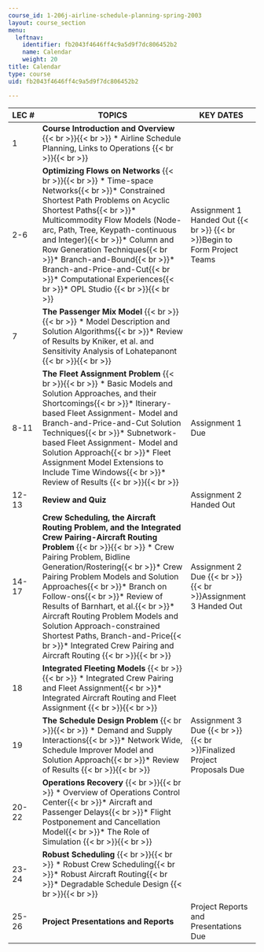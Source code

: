 ```yaml
---
course_id: 1-206j-airline-schedule-planning-spring-2003
layout: course_section
menu:
  leftnav:
    identifier: fb2043f4646ff4c9a5d9f7dc806452b2
    name: Calendar
    weight: 20
title: Calendar
type: course
uid: fb2043f4646ff4c9a5d9f7dc806452b2

---
```


| LEC # | TOPICS | KEY DATES |
| --- | --- | --- |
| 1 | **Course Introduction and Overview** {{< br >}}{{< br >}} *   Airline Schedule Planning, Links to Operations {{< br >}}{{< br >}}  |  |
| 2-6 | **Optimizing Flows on Networks** {{< br >}}{{< br >}} *   Time-space Networks{{< br >}}*   Constrained Shortest Path Problems on Acyclic Shortest Paths{{< br >}}*   Multicommodity Flow Models (Node-arc, Path, Tree, Keypath-continuous and Integer){{< br >}}*   Column and Row Generation Techniques{{< br >}}*   Branch-and-Bound{{< br >}}*   Branch-and-Price-and-Cut{{< br >}}*   Computational Experiences{{< br >}}*   OPL Studio {{< br >}}{{< br >}}  | Assignment 1 Handed Out  {{< br >}}  {{< br >}}Begin to Form Project Teams |
| 7 | **The Passenger Mix Model** {{< br >}}{{< br >}} *   Model Description and Solution Algorithms{{< br >}}*   Review of Results by Kniker, et al. and Sensitivity Analysis of Lohatepanont {{< br >}}{{< br >}}  |  |
| 8-11 | **The Fleet Assignment Problem** {{< br >}}{{< br >}} *   Basic Models and Solution Approaches, and their Shortcomings{{< br >}}*   Itinerary-based Fleet Assignment- Model and Branch-and-Price-and-Cut Solution Techniques{{< br >}}*   Subnetwork-based Fleet Assignment- Model and Solution Approach{{< br >}}*   Fleet Assignment Model Extensions to Include Time Windows{{< br >}}*   Review of Results {{< br >}}{{< br >}}  | Assignment 1 Due |
| 12-13 | **Review and Quiz** | Assignment 2 Handed Out |
| 14-17 | **Crew Scheduling, the Aircraft Routing Problem, and the Integrated Crew Pairing-Aircraft Routing Problem** {{< br >}}{{< br >}} *   Crew Pairing Problem, Bidline Generation/Rostering{{< br >}}*   Crew Pairing Problem Models and Solution Approaches{{< br >}}*   Branch on Follow-ons{{< br >}}*   Review of Results of Barnhart, et al.{{< br >}}*   Aircraft Routing Problem Models and Solution Approach-constrained Shortest Paths, Branch-and-Price{{< br >}}*   Integrated Crew Pairing and Aircraft Routing {{< br >}}{{< br >}}  | Assignment 2 Due  {{< br >}}  {{< br >}}Assignment 3 Handed Out |
| 18 | **Integrated Fleeting Models** {{< br >}}{{< br >}} *   Integrated Crew Pairing and Fleet Assignment{{< br >}}*   Integrated Aircraft Routing and Fleet Assignment {{< br >}}{{< br >}}  |  |
| 19 | **The Schedule Design Problem** {{< br >}}{{< br >}} *   Demand and Supply Interactions{{< br >}}*   Network Wide, Schedule Improver Model and Solution Approach{{< br >}}*   Review of Results {{< br >}}{{< br >}}  | Assignment 3 Due  {{< br >}}  {{< br >}}Finalized Project Proposals Due |
| 20-22 | **Operations Recovery** {{< br >}}{{< br >}} *   Overview of Operations Control Center{{< br >}}*   Aircraft and Passenger Delays{{< br >}}*   Flight Postponement and Cancellation Model{{< br >}}*   The Role of Simulation {{< br >}}{{< br >}}  |  |
| 23-24 | **Robust Scheduling** {{< br >}}{{< br >}} *   Robust Crew Scheduling{{< br >}}*   Robust Aircraft Routing{{< br >}}*   Degradable Schedule Design {{< br >}}{{< br >}}  |  |
| 25-26 | **Project Presentations and Reports** | Project Reports and Presentations Due